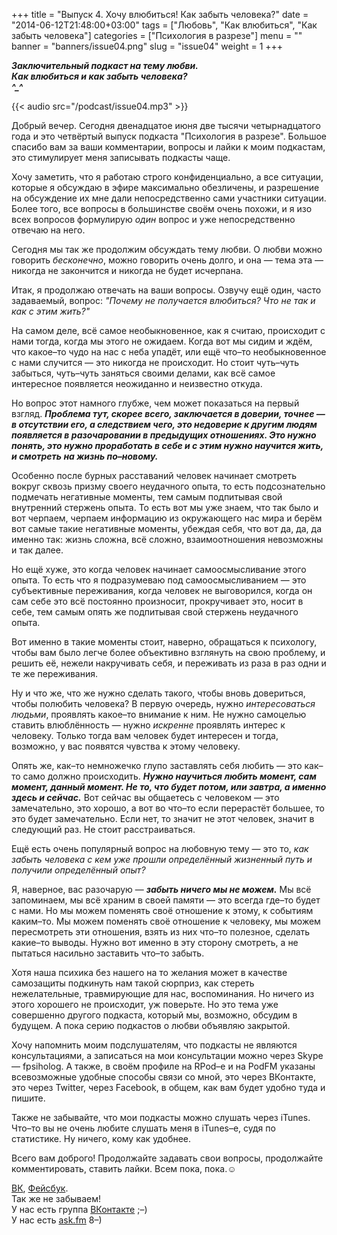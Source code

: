 +++
title = "Выпуск 4. Хочу влюбиться! Как забыть человека?"
date = "2014-06-12T21:48:00+03:00"
tags = ["Любовь", "Как влюбиться", "Как забыть человека"]
categories = ["Психология в разрезе"]
menu = ""
banner = "banners/issue04.png"
slug = "issue04"
weight = 1
+++

***Заключительный подкаст на тему любви.***<br>
***Как влюбиться и как забыть человека?***<br>
***^_^***


{{< audio src="/podcast/issue04.mp3" >}}

Добрый вечер. Сегодня двенадцатое июня две тысячи четырнадцатого года и это четвёртый выпуск подкаста "Психология в разрезе". Большое спасибо вам за ваши комментарии, вопросы и лайки к моим подкастам, это стимулирует меня записывать подкасты чаще. 

Хочу заметить, что я работаю строго конфиденциально, а все ситуации, которые я обсуждаю в эфире максимально обезличены, и разрешение на обсуждение их мне дали непосредственно сами участники ситуации. Более того, все вопросы в большинстве своём очень похожи, и я изо всех вопросов формулирую *один* вопрос и уже непосредственно отвечаю на него.
<!--more-->

Сегодня мы так же продолжим обсуждать тему любви. О любви можно говорить *бесконечно*, можно говорить очень долго, и она — тема эта — никогда не закончится и никогда не будет исчерпана. 

Итак, я продолжаю отвечать на ваши вопросы. Озвучу ещё один, часто задаваемый, вопрос: *"Почему не получается влюбиться? Что не так и как с этим жить?"*

На самом деле, всё самое необыкновенное, как я считаю, происходит с нами тогда, когда мы этого не ожидаем. Когда вот мы сидим и ждём, что какое–то чудо на нас с неба упадёт, или ещё что–то необыкновенное с нами случится — это никогда не происходит. Но стоит чуть–чуть забыться, чуть–чуть заняться своими делами, как всё самое интересное появляется неожиданно и неизвестно откуда.

Но вопрос этот намного глубже, чем может показаться на первый взгляд. ***Проблема тут, скорее всего, заключается в доверии, точнее — в отсутствии его, а следствием чего, это недоверие к другим людям появляется в разочаровании в предыдущих отношениях. Это нужно понять, это нужно проработать в себе и с этим нужно научится жить, и смотреть на жизнь по–новому.***

Особенно после бурных расставаний человек начинает смотреть вокруг сквозь призму своего неудачного опыта, то есть подсознательно подмечать негативные моменты, тем самым подпитывая свой внутренний стержень опыта. То есть вот мы уже знаем, что так было и вот черпаем, черпаем информацию из окружающего нас мира и берём вот самые такие негативные моменты, убеждая себя, что вот да, да, да именно так: жизнь сложна, всё сложно, взаимоотношения невозможны и так далее. 

Но ещё хуже, это когда человек начинает самоосмысливание этого опыта. То есть что я подразумеваю под самоосмысливанием — это субъективные переживания, когда человек не выговорился, когда он сам себе это всё постоянно произносит, прокручивает это, носит в себе, тем самым опять же подпитывая свой стержень неудачного опыта.

Вот именно в такие моменты стоит, наверно, обращаться к психологу, чтобы вам было легче более объективно взглянуть на свою проблему, и решить её, нежели накручивать себя, и переживать из раза в раз одни и те же переживания.

Ну и что же, что же нужно сделать такого, чтобы вновь довериться, чтобы полюбить человека? В первую очередь, нужно *интересоваться людьми*, проявлять какое–то внимание к ним. Не нужно самоцелью ставить влюблённость — нужно *искренне* проявлять интерес к человеку. Только тогда вам человек будет интересен и тогда, возможно, у вас появятся чувства к этому человеку.

Опять же, как–то немножечко глупо заставлять себя любить — это как–то само должно происходить. ***Нужно научиться любить момент, сам момент, данный момент. Не то, что будет потом, или завтра, а именно здесь и сейчас.*** Вот сейчас вы общаетесь с человеком — это замечательно, это хорошо, а вот во что–то если перерастёт большее, то это будет замечательно. Если нет, то значит не этот человек, значит в следующий раз. Не стоит расстраиваться.

Ещё есть очень популярный вопрос на любовную тему — это то, *как забыть человека с кем уже прошли определённый жизненный путь и получили определённый опыт?*

Я, наверное, вас разочарую — ***забыть ничего мы не можем.*** Мы всё запоминаем, мы всё храним в своей памяти — это всегда где–то будет с нами. Но мы можем поменять своё отношение к этому, к событиям каким–то. Мы можем поменять своё отношение к человеку, мы можем пересмотреть эти отношения, взять из них что–то полезное, сделать какие–то выводы. Нужно вот именно в эту сторону смотреть, а не пытаться насильно заставить что–то забыть.

Хотя наша психика без нашего на то желания может в качестве самозащиты подкинуть нам такой сюрприз, как стереть нежелательные, травмирующие для нас, воспоминания. Но ничего из этого хорошего не происходит, уж поверьте. Но это тема уже совершенно другого подкаста, который мы, возможно, обсудим в будущем. А пока серию подкастов о любви объявляю закрытой.

Хочу напомнить моим подслушателям, что подкасты не являются консультациями, а записаться на мои консультации можно через Skype — fpsiholog. А также, в своём профиле на RPod–е и на PodFM указаны всевозможные удобные способы связи со мной, это через ВКонтакте, это через Twitter, через Facebook, в общем, как вам будет удобно туда и пишите.

Также не забывайте, что мои подкасты можно слушать через iTunes. Что–то вы не очень любите слушать меня в iTunes–е, судя по статистике. Ну ничего, кому как удобнее.

Всего вам доброго! Продолжайте задавать свои вопросы, продолжайте комментировать, ставить лайки. Всем пока, пока.☺


<a href="https://vk.com/sunnybunnyf">ВК</a>, <a href="https://www.facebook.com/SunnyBunnyF">Фейсбук</a>.<br>
Так же не забываем!<br>
У нас есть группа <a href="https://vk.com/fpsiholog">ВКонтакте</a> ;–)<br>
У нас есть <a href="http://ask.fm/fpsiholog">ask.fm</a> 8–)